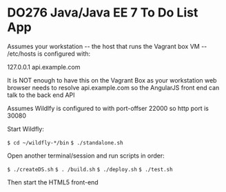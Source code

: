 # DO276 Java/Java EE 7 To Do List App

Assumes your workstation -- the host that runs the Vagrant box VM -- /etc/hosts is configured with:

127.0.0.1 api.example.com

It is NOT enough to have this on the Vagrant Box as your workstation web browser needs to resolve api.example.com so the AngularJS front end can talk to
 the back end API

Assumes Wildlfy is configured to with port-offser 22000 so http port is 30080

Start Wildfly:

`$ cd ~/wildfly-*/bin`
`$ ./standalone.sh`

Open another terminal/session and run scripts in order:

`$ ./createDS.sh`
`$ . /build.sh`
`$ ./deploy.sh`
`$ ./test.sh`

Then start the HTML5 front-end

